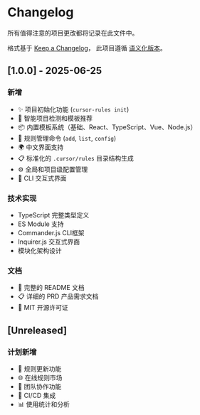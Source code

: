 # Changelog

所有值得注意的项目更改都将记录在此文件中。

格式基于 [Keep a Changelog](https://keepachangelog.com/zh-CN/1.0.0/)，
此项目遵循 [语义化版本](https://semver.org/lang/zh-CN/)。

## [1.0.0] - 2025-06-25

### 新增
- ✨ 项目初始化功能 (`cursor-rules init`)
- 🎯 智能项目检测和模板推荐
- 📦 内置模板系统（基础、React、TypeScript、Vue、Node.js）
- 🔧 规则管理命令 (`add`, `list`, `config`)
- 🌍 中文界面支持
- 📋 标准化的 `.cursor/rules` 目录结构生成
- ⚙️ 全局和项目级配置管理
- 🚀 CLI 交互式界面

### 技术实现
- TypeScript 完整类型定义
- ES Module 支持
- Commander.js CLI框架
- Inquirer.js 交互式界面
- 模块化架构设计

### 文档
- 📖 完整的 README 文档
- 📋 详细的 PRD 产品需求文档
- 📄 MIT 开源许可证

## [Unreleased]

### 计划新增
- 🔄 规则更新功能
- 🌐 在线规则市场
- 🤝 团队协作功能
- 🔌 CI/CD 集成
- 📊 使用统计和分析
